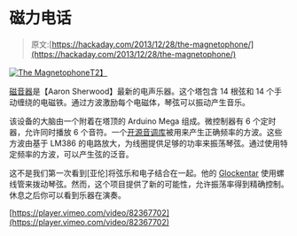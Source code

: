 # 磁力电话

> 原文:[https://hackaday.com/2013/12/28/the-magnetophone/](https://hackaday.com/2013/12/28/the-magnetophone/)

[![The Magnetophone](../Images/b386f17b9db88d1f75a2866294884492.png)T2】](http://hackaday.com/2013/12/28/the-magnetophone/magnetophone/)

[磁音器](http://aaron-sherwood.com/blog/?p=1297)是【Aaron Sherwood】最新的电声乐器。这个塔包含 14 根弦和 14 个手动缠绕的电磁铁。通过方波激励每个电磁体，琴弦可以振动产生音乐。

该设备的大脑由一个附着在塔顶的 Arduino Mega 组成。微控制器有 6 个定时器，允许同时播放 6 个音符。一个[开源音调库](https://code.google.com/p/rogue-code/wiki/ToneLibraryDocumentation)被用来产生正确频率的方波。这些方波由基于 LM386 的电路放大，为线圈提供足够的功率来振荡琴弦。通过使用特定频率的方波，可以产生弦的泛音。

这不是我们第一次看到[亚伦]将弦乐和电子结合在一起。他的 [Glockentar](http://hackaday.com/2012/11/28/glockentar-a-guitar-glockenspiel-mashup/ "Glockentar: A Guitar + Glockenspiel Mashup") 使用螺线管来拨动琴弦。然而，这个项目提供了新的可能性，允许振荡率得到精确控制。休息之后你可以看到乐器在演奏。

[https://player.vimeo.com/video/82367702](https://player.vimeo.com/video/82367702)